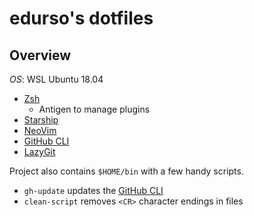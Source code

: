 # edurso's dotfiles

## Overview

*OS*: WSL Ubuntu 18.04

*   [Zsh](https://www.zsh.org/)
    *   Antigen to manage plugins
*   [Starship](https://starship.rs/)
*   [NeoVim](https://neovim.io/)
*   [GitHub CLI](https://cli.github.com/)
*   [LazyGit](https://github.com/jesseduffield/lazygit)

Project also contains `$HOME/bin` with a few handy scripts.

*   `gh-update` updates the [GitHub CLI](https://cli.github.com/)
*   `clean-script` removes `<CR>` character endings in files
